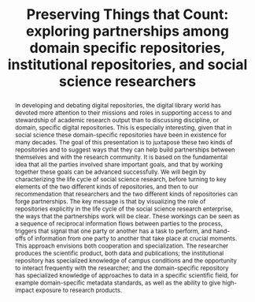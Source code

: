 ---
abstract: In developing and debating digital repositories, the digital library world
  has devoted more attention to their missions and roles in supporting access to and
  stewardship of academic research output than to discussing discipline, or domain,
  specific digital repositories. This is especially interesting, given that in social
  science these domain-specific repositories have been in existence for many decades.
  The goal of this presentation is to juxtapose these two kinds of repositories and
  to suggest ways that they can help build partnerships between themselves and with
  the research community. It is based on the fundamental idea that all the parties
  involved share important goals, and that by working together these goals can be
  advanced successfully. We will begin by characterizing the life cycle of social
  science research, before turning to key elements of the two different kinds of repositories,
  and then to our recommendation that researchers and the two different kinds of repositories
  can forge partnerships. The key message is that by visualizing the role of repositories
  explicitly in the life cycle of the social science research enterprise, the ways
  that the partnerships work will be clear. These workings can be seen as a sequence
  of reciprocal information flows between parties to the process, triggers that signal
  that one party or another has a task to perform, and hand-offs of information from
  one party to another that take place at crucial moments. This approach envisions
  both cooperation and specialization. The researcher produces the scientific product,
  both data and publications; the institutional repository has specialized knowledge
  of campus conditions and the opportunity to interact frequently with the researcher;
  and the domain-specific repository has specialized knowledge of approaches to data
  in a specific scientific field, for example domain-specific metadata standards,
  as well as the ability to give high-impact exposure to research products.
creators:
- Green, Ann
- Gutmann, Myron
date: null
document_url: https://services.phaidra.univie.ac.at/api/object/o:294566/download
grand_parent: iPRES
institutions: []
keywords:
- ithaca
landing_page_url: https://phaidra.univie.ac.at/o:294566
language: eng
layout: publication
license: CC BY-SA 3.0 AT
notes_url: null
parent: iPRES 2006
publication_type: presentation
size: 1274854
slides_url: null
source_name: iPRES
title: 'Preserving Things that Count: exploring partnerships among domain specific
  repositories, institutional repositories, and social science researchers'
year: 2006
---